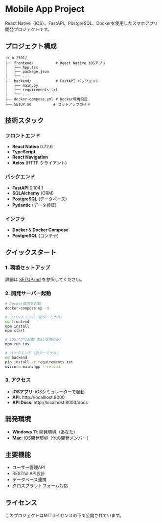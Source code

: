 # Mobile App Project

React Native（iOS）、FastAPI、PostgreSQL、Dockerを使用したスマホアプリ開発プロジェクトです。

## プロジェクト構成

```
tk_b_2501/
├── frontend/          # React Native iOSアプリ
│   ├── App.tsx
│   ├── package.json
│   └── ...
├── backend/           # FastAPI バックエンド
│   ├── main.py
│   ├── requirements.txt
│   └── ...
├── docker-compose.yml # Docker環境設定
└── SETUP.md          # セットアップガイド
```

## 技術スタック

### フロントエンド
- **React Native** 0.72.6
- **TypeScript**
- **React Navigation**
- **Axios** (HTTP クライアント)

### バックエンド
- **FastAPI** 0.104.1
- **SQLAlchemy** (ORM)
- **PostgreSQL** (データベース)
- **Pydantic** (データ検証)

### インフラ
- **Docker** & **Docker Compose**
- **PostgreSQL** (コンテナ)

## クイックスタート

### 1. 環境セットアップ
詳細は [SETUP.md](./SETUP.md) を参照してください。

### 2. 開発サーバー起動
```bash
# Docker環境を起動
docker-compose up -d

# フロントエンド（別ターミナル）
cd frontend
npm install
npm start

# iOSアプリ起動（Mac環境のみ）
npm run ios

# バックエンド（別ターミナル）
cd backend
pip install -r requirements.txt
uvicorn main:app --reload
```

### 3. アクセス
- **iOSアプリ**: iOSシミュレーターで起動
- **API**: http://localhost:8000
- **API Docs**: http://localhost:8000/docs

## 開発環境

- **Windows 11**: 開発環境（あなた）
- **Mac**: iOS開発環境（他の開発メンバー）

## 主要機能

- ユーザー管理API
- RESTful API設計
- データベース連携
- クロスプラットフォーム対応

## ライセンス

このプロジェクトはMITライセンスの下で公開されています。